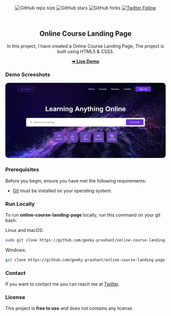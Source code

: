 <div align="center">
  
  ![GitHub repo size](https://img.shields.io/github/repo-size/geeky-prashant/online-course-landing-page)
  ![GitHub stars](https://img.shields.io/github/stars/geeky-prashant/online-course-landing-page)
  ![GitHub forks](https://img.shields.io/github/forks/geeky-prashant/online-course-landing-page?style=social)
  [![Twitter Follow](https://img.shields.io/twitter/follow/geekyprashant?style=social)](https://twitter.com/intent/follow?screen_name=geekyprashant)
 
  <br />

  <h2 align="center">Online Course Landing Page</h2>

  In this project, I have created a Online Course Landing Page, The project is built using HTML5 & CSS3.

  <a href="https://geeky-prashant.github.io/online-course-landing-page/"><strong>➥ Live Demo</strong></a>

</div>

### Demo Screeshots

![Online Course Landing Page Desktop Demo](./readme-images/Online-Course-Landing-Page.png "Desktop Demo")

### Prerequisites

Before you begin, ensure you have met the following requirements:

* [Git](https://git-scm.com/downloads "Download Git") must be installed on your operating system.

### Run Locally

To run **online-course-landing-page** locally, run this command on your git bash:

Linux and macOS:

```bash
sudo git clone https://github.com/geeky-prashant/online-course-landing-page.git
```

Windows:

```bash
git clone https://github.com/geeky-prashant/online-course-landing-page.git
```

### Contact

If you want to contact me you can reach me at [Twitter](https://www.twitter.com/geekyprashant).

### License

This project is **free to use** and does not contains any license.
